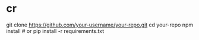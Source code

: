 # cr
git clone https://github.com/your-username/your-repo.git   cd your-repo   npm install  # or pip install -r requirements.txt  
